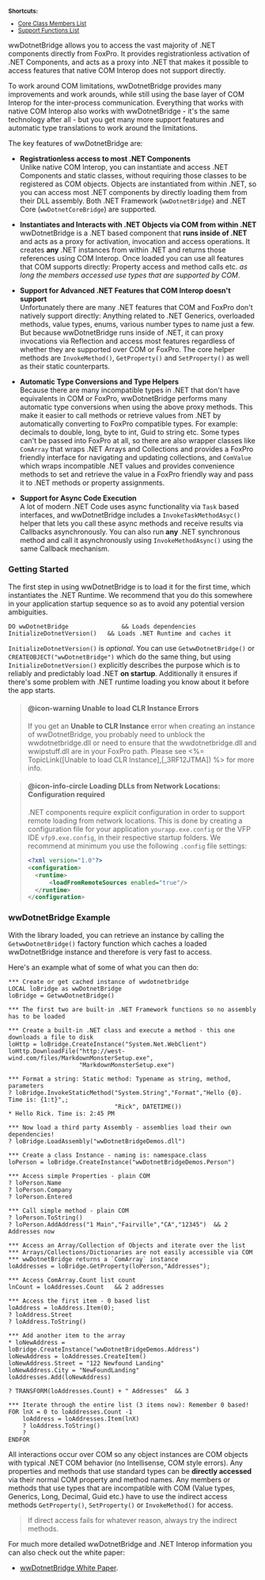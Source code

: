 <small>

**Shortcuts:**  

* [Core Class Members List](#classmembers)
* [Support Functions List](VFPS://Topic/_7030OQLEK)

</small>

wwDotnetBridge allows you to access the vast majority of .NET components directly from FoxPro. It provides registrationless activation of .NET Components, and acts as a proxy into .NET that makes it possible to access features that native COM Interop does not support directly.

To work around COM limitations, wwDotnetBridge provides many improvements and work arounds, while still using the base layer of COM Interop for the inter-process communication. Everything that works with native COM Interop also works with wwDotnetBridge - it's the same technology after all -  but you get many more support features and automatic type translations to work around the limitations.

The key features of wwDotnetBridge are:

* **Registrationless access to most .NET Components**  
Unlike native COM Interop, you can instantiate and access .NET Components and static classes, without requiring those classes to be registered as COM objects. Objects are instantiated from within .NET, so you can access most .NET components by directly loading them from their DLL assembly. Both .NET Framework (`wwDotnetBridge`) and .NET Core (`wwDotnetCoreBridge`) are supported.

* **Instantiates and Interacts with .NET Objects via COM from within .NET**  
wwDotnetBridge is a .NET based component that **runs inside of .NET** and acts as a proxy for activation, invocation and access operations. It creates **any** .NET instances from within .NET and returns those references using COM Interop. Once loaded you can use all features that COM supports directly: Property access and method calls etc. *as long the members accessed use types that are supported by COM*.

* **Support for Advanced .NET Features that COM Interop doesn't support**  
Unfortunately there are many .NET features that COM and FoxPro don't natively support directly: Anything related to .NET Generics, overloaded methods, value types, enums, various number types to name just a few. But because wwDotnetBridge runs inside of .NET, it can proxy invocations via Reflection and access most features regardless of whether they are supported over COM or FoxPro. The core helper methods are `InvokeMethod()`, `GetProperty()` and `SetProperty()` as well as their static counterparts.

* **Automatic Type Conversions and Type Helpers**  
Because there are many incompatible types in .NET that don't have equivalents in COM or FoxPro, wwDotnetBridge performs many automatic type conversions when using the above proxy methods. This make it easier to call methods or retrieve values from .NET by automatically converting to FoxPro compatible types. For example: decimals to double, long, byte to int, Guid to string etc. Some types can't be passed into FoxPro at all, so there are also wrapper classes like `ComArray` that wraps .NET Arrays and Collections and provides a FoxPro friendly interface for navigating and updating collections, and `ComValue` which wraps incompatible .NET values and provides convenience methods to set and retrieve the value in a FoxPro friendly way and pass it to .NET methods or property assignments.

* **Support for Async Code Execution**  
A lot of modern .NET Code uses async functionality via `Task` based interfaces, and wwDotnetBridge includes a `InvokeTaskMethodAsyc()` helper that lets you call these async methods and receive results via Callbacks asynchronously. You can also run **any** .NET synchronous method and call it asynchronously using `InvokeMethodAsync()` using the same Callback mechanism.

### Getting Started
The first step in using wwDotnetBridge is to load it for the first time, which instantiates the .NET Runtime. We recommend that you do this somewhere in your application startup sequence so as to avoid any potential version ambiguities. 
```foxpro
DO wwDotnetBridge               && Loads dependencies
InitializeDotnetVersion()   && Loads .NET Runtime and caches it
```

`InitializeDotnetVersion()` is *optional*. You can use `GetwwDotnetBridge()` or `CREATEOBJECT("wwDotnetBridge")` which do the same thing, but using `InitializeDotnetVersion()` explicitly describes the purpose which is to reliably and predictably load .NET **on startup**. Additionally it ensures if there's some problem with .NET runtime loading you know about it before the app starts.

> #### @icon-warning  Unable to load CLR Instance Errors
> If you get an  <b>Unable to CLR Instance</b> error when creating an instance of wwDotnetBridge, you probably need to unblock the wwdotnetbridge.dll or need to ensure that the wwdotnetbridge.dll and wwipstuff.dll are in your FoxPro path. Please see <%= TopicLink([Unable to load CLR Instance],[_3RF12JTMA]) %> for more info.

> #### @icon-info-circle Loading DLLs from Network Locations: Configuration required
> .NET components require explicit configuration in order to support remote loading from network locations. This is done by creating a configuration file for your application `yourapp.exe.config` or the VFP IDE `vfp9.exe.config`, in their respective startup folders. We recommend at minimum you use the following `.config` file settings:
> ```xml
> <?xml version="1.0"?>
> <configuration>
>   <runtime>
>       <loadFromRemoteSources enabled="true"/>
>   </runtime>
> </configuration>
> ```

### wwDotnetBridge Example
With the library loaded, you can retrieve an instance by calling the `GetwwDotnetBridge()` factory function which caches a loaded wwDotnetBridge instance and therefore is very fast to access.

Here's an example what of some of what you can then do:

```foxpro
*** Create or get cached instance of wwdotnetbridge
LOCAL loBridge as wwDotnetBridge
loBridge = GetwwDotnetBridge()

*** The first two are built-in .NET Framework functions so no assembly has to be loaded

*** Create a built-in .NET class and execute a method - this one downloads a file to disk
loHttp = loBridge.CreateInstance("System.Net.WebClient")
loHttp.DownloadFile("http://west-wind.com/files/MarkdownMonsterSetup.exe",
                    "MarkdownMonsterSetup.exe")

*** Format a string: Static method: Typename as string, method, parameters
? loBridge.InvokeStaticMethod("System.String","Format","Hello {0}. Time is: {1:t}",;
                              "Rick", DATETIME())
* Hello Rick. Time is: 2:45 PM                              

*** Now load a third party Assembly - assemblies load their own dependencies!
? loBridge.LoadAssembly("wwDotnetBridgeDemos.dll")

*** Create a class Instance - naming is: namespace.class
loPerson = loBridge.CreateInstance("wwDotnetBridgeDemos.Person")

*** Access simple Properties - plain COM
? loPerson.Name
? loPerson.Company
? loPerson.Entered

*** Call simple method - plain COM
? loPerson.ToString()
? loPerson.AddAddress("1 Main","Fairville","CA","12345")  && 2 Addresses now

*** Access an Array/Collection of Objects and iterate over the list
*** Arrays/Collections/Dictionaries are not easily accessible via COM
*** wwDotnetBridge returns a `ComArray` instance
loAddresses = loBridge.GetProperty(loPerson,"Addresses");

*** Access ComArray.Count list count
lnCount = loAddresses.Count   && 2 addresses

*** Access the first item - 0 based list
loAddress = loAddress.Item(0);
? loAddress.Street
? loAddress.ToString()

*** Add another item to the array
* loNewAddress = loBridge.CreateInstance("wwDotnetBridgeDemos.Address")
loNewAddress = loAddresses.CreateItem()
loNewAddress.Street = "122 Newfound Landing"
loNewAddress.City = "NewFoundLanding"
loAddresses.Add(loNewAddress)

? TRANSFORM(loAddresses.Count) + " Addresses"  && 3

*** Iterate through the entire list (3 items now): Remember 0 based!
FOR lnX = 0 to loAddresses.Count -1 
    loAddress = loAddresses.Item(lnX)
    ? loAddress.ToString()
    ? 
ENDFOR
```

All interactions occur over COM so any object instances are COM objects with typical .NET COM behavior (no Intellisense, COM style errors). Any properties and methods that use standard types can be **directly accessed** via their normal COM property and method names. Any members or methods that use types that are incompatible with COM (Value types, Generics, Long, Decimal, Guid etc.) have to use the indirect access methods  `GetProperty()`, `SetProperty()` or `InvokeMethod()` for access.

> If direct access fails for whatever reason, always try the indirect methods.

For much more detailed wwDotnetBridge and .NET Interop information you can also check out the white paper:

* <a href="https://west-wind.com/wconnect/weblog/ShowEntry.blog?id=57032" target="top">wwDotnetBridge White Paper</a>.